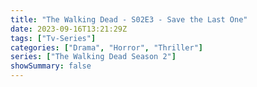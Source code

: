 ```yaml
---
title: "The Walking Dead - S02E3 - Save the Last One"
date: 2023-09-16T13:21:29Z
tags: ["Tv-Series"]
categories: ["Drama", "Horror", "Thriller"]
series: ["The Walking Dead Season 2"]
showSummary: false
---
```


  <mux-player stream-type="on-demand"
  src="https://kp3d-my.sharepoint.com/personal/ryoo_kp3d_onmicrosoft_com/_layouts/15/download.aspx?share=EVg3fEDKy4NLlcmM4wRqmUsBO9PSPUaw9ZGXECbOuA5_9g" metadata-video-title="The Walking Dead - S02E3 - Save the Last One" prefer-playback="mse" controls>
  </mux-player>
  
  
  <script src="https://cdn.jsdelivr.net/npm/@mux/mux-player"></script>
  
   <script id="FWSFMuhhFOUscz01nqmOvXee5B48HMfWNoZUkJrEd1rs" type="application/ld+json">
 {
  "@context": "https://schema.org/",
  "@type": "VideoObject",
  "name": "The Walking Dead - S02E3 - Save the Last One",
  "contentUrl": "https://stream.mux.com/FWSFMuhhFOUscz01nqmOvXee5B48HMfWNoZUkJrEd1rs.m3u8",
  "thumbnailUrl": "https://www.themoviedb.org/t/p/original/eUMwG5vXg4ovEUvXLAFgrr4bQvp.jpg?width=314&fit_mode=preserve&time=25",
  "uploadDate": "2023-09-16T13:21:29Z",
}

</script>

